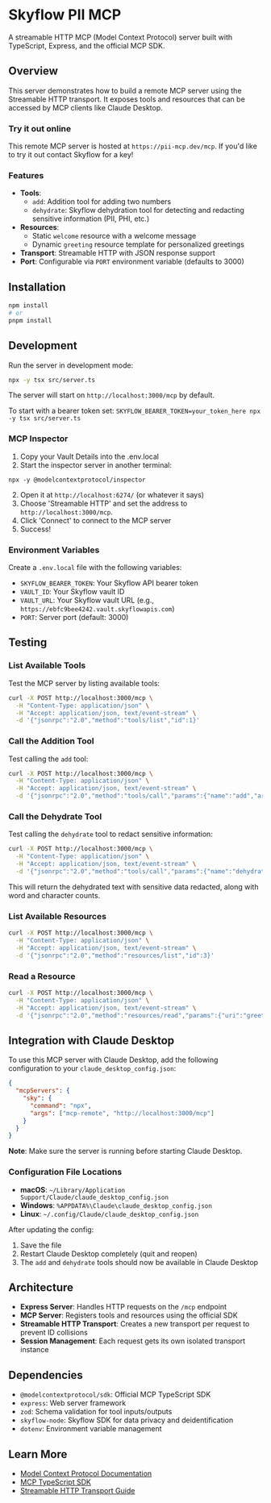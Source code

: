 # Skyflow PII MCP

A streamable HTTP MCP (Model Context Protocol) server built with TypeScript, Express, and the official MCP SDK.

## Overview

This server demonstrates how to build a remote MCP server using the Streamable HTTP transport. It exposes tools and resources that can be accessed by MCP clients like Claude Desktop.

### Try it out online

This remote MCP server is hosted at `https://pii-mcp.dev/mcp`. If you'd like to try it out contact Skyflow for a key!

### Features

- **Tools**:
  - `add`: Addition tool for adding two numbers
  - `dehydrate`: Skyflow dehydration tool for detecting and redacting sensitive information (PII, PHI, etc.)
- **Resources**:
  - Static `welcome` resource with a welcome message
  - Dynamic `greeting` resource template for personalized greetings
- **Transport**: Streamable HTTP with JSON response support
- **Port**: Configurable via `PORT` environment variable (defaults to 3000)

## Installation

```bash
npm install
# or
pnpm install
```

## Development

Run the server in development mode:

```bash
npx -y tsx src/server.ts
```

The server will start on `http://localhost:3000/mcp` by default.

To start with a bearer token set: `SKYFLOW_BEARER_TOKEN=your_token_here npx -y tsx src/server.ts`

### MCP Inspector

1. Copy your Vault Details into the .env.local
2. Start the inspector server in another terminal:

```
npx -y @modelcontextprotocol/inspector
```

2. Open it at `http://localhost:6274/` (or whatever it says)
3. Choose 'Streamable HTTP' and set the address to `http://localhost:3000/mcp`.
4. Click 'Connect' to connect to the MCP server
5. Success!

### Environment Variables

Create a `.env.local` file with the following variables:

- `SKYFLOW_BEARER_TOKEN`: Your Skyflow API bearer token
- `VAULT_ID`: Your Skyflow vault ID
- `VAULT_URL`: Your Skyflow vault URL (e.g., `https://ebfc9bee4242.vault.skyflowapis.com`)
- `PORT`: Server port (default: 3000)

## Testing

### List Available Tools

Test the MCP server by listing available tools:

```bash
curl -X POST http://localhost:3000/mcp \
  -H "Content-Type: application/json" \
  -H "Accept: application/json, text/event-stream" \
  -d '{"jsonrpc":"2.0","method":"tools/list","id":1}'
```

### Call the Addition Tool

Test calling the `add` tool:

```bash
curl -X POST http://localhost:3000/mcp \
  -H "Content-Type: application/json" \
  -H "Accept: application/json, text/event-stream" \
  -d '{"jsonrpc":"2.0","method":"tools/call","params":{"name":"add","arguments":{"a":5,"b":3}},"id":2}'
```

### Call the Dehydrate Tool

Test calling the `dehydrate` tool to redact sensitive information:

```bash
curl -X POST http://localhost:3000/mcp \
  -H "Content-Type: application/json" \
  -H "Accept: application/json, text/event-stream" \
  -d '{"jsonrpc":"2.0","method":"tools/call","params":{"name":"dehydrate","arguments":{"inputString":"My email is john.doe@example.com and my SSN is 123-45-6789"}},"id":2}'
```

This will return the dehydrated text with sensitive data redacted, along with word and character counts.

### List Available Resources

```bash
curl -X POST http://localhost:3000/mcp \
  -H "Content-Type: application/json" \
  -H "Accept: application/json, text/event-stream" \
  -d '{"jsonrpc":"2.0","method":"resources/list","id":3}'
```

### Read a Resource

```bash
curl -X POST http://localhost:3000/mcp \
  -H "Content-Type: application/json" \
  -H "Accept: application/json, text/event-stream" \
  -d '{"jsonrpc":"2.0","method":"resources/read","params":{"uri":"greeting://Claude"},"id":4}'
```

## Integration with Claude Desktop

To use this MCP server with Claude Desktop, add the following configuration to your `claude_desktop_config.json`:

```json
{
  "mcpServers": {
    "sky": {
      "command": "npx",
      "args": ["mcp-remote", "http://localhost:3000/mcp"]
    }
  }
}
```

**Note**: Make sure the server is running before starting Claude Desktop.

### Configuration File Locations

- **macOS**: `~/Library/Application Support/Claude/claude_desktop_config.json`
- **Windows**: `%APPDATA%\Claude\claude_desktop_config.json`
- **Linux**: `~/.config/Claude/claude_desktop_config.json`

After updating the config:
1. Save the file
2. Restart Claude Desktop completely (quit and reopen)
3. The `add` and `dehydrate` tools should now be available in Claude Desktop

## Architecture

- **Express Server**: Handles HTTP requests on the `/mcp` endpoint
- **MCP Server**: Registers tools and resources using the official SDK
- **Streamable HTTP Transport**: Creates a new transport per request to prevent ID collisions
- **Session Management**: Each request gets its own isolated transport instance

## Dependencies

- `@modelcontextprotocol/sdk`: Official MCP TypeScript SDK
- `express`: Web server framework
- `zod`: Schema validation for tool inputs/outputs
- `skyflow-node`: Skyflow SDK for data privacy and deidentification
- `dotenv`: Environment variable management

## Learn More

- [Model Context Protocol Documentation](https://modelcontextprotocol.io)
- [MCP TypeScript SDK](https://github.com/modelcontextprotocol/typescript-sdk)
- [Streamable HTTP Transport Guide](https://modelcontextprotocol.io/docs/concepts/transports#streamable-http)

